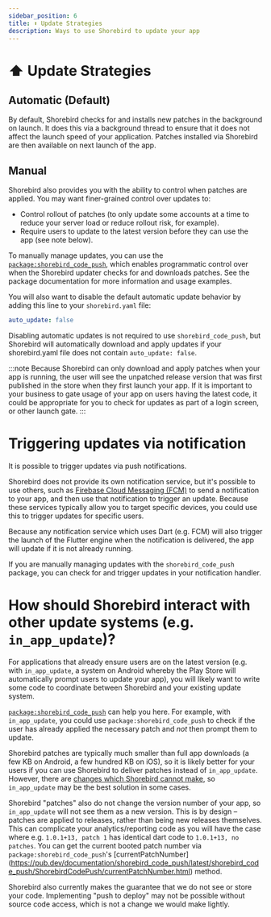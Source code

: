 ```yaml
---
sidebar_position: 6
title: ⬆️ Update Strategies
description: Ways to use Shorebird to update your app
---
```


# ⬆️ Update Strategies

## Automatic (Default)

By default, Shorebird checks for and installs new patches in the background on
launch. It does this via a background thread to ensure that it does not affect
the launch speed of your application. Patches installed via Shorebird are then
available on next launch of the app.

## Manual

Shorebird also provides you with the ability to control when patches are
applied. You may want finer-grained control over updates to:

- Control rollout of patches (to only update some accounts at a time to reduce
  your server load or reduce rollout risk, for example).
- Require users to update to the latest version before they can use the app (see
  note below).

To manually manage updates, you can use the
[`package:shorebird_code_push`](https://pub.dev/packages/shorebird_code_push),
which enables programmatic control over when the Shorebird updater checks for
and downloads patches. See the package documentation for more information and
usage examples.

You will also want to disable the default automatic update behavior by adding
this line to your `shorebird.yaml` file:

```yaml
auto_update: false
```

Disabling automatic updates is not required to use `shorebird_code_push`, but
Shorebird will automatically download and apply updates if your shorebird.yaml
file does not contain `auto_update: false`.

:::note
Because Shorebird can only download and apply patches when your app is
running, the user will see the unpatched release version that was first
published in the store when they first launch your app. If it is important to
your business to gate usage of your app on users having the latest code, it
could be appropriate for you to check for updates as part of a login screen, or
other launch gate.
:::

# Triggering updates via notification

It is possible to trigger updates via push notifications.

Shorebird does not provide its own notification service, but it's possible to
use others, such as [Firebase Cloud Messaging
(FCM)](https://firebase.google.com/docs/cloud-messaging) to send a notification
to your app, and then use that notification to trigger an update. Because these
services typically allow you to target specific devices, you could use this to
trigger updates for specific users.

Because any notification service which uses Dart (e.g. FCM) will also trigger
the launch of the Flutter engine when the notification is delivered, the app
will update if it is not already running.

If you are manually managing updates with the `shorebird_code_push` package, you
can check for and trigger updates in your notification handler.

# How should Shorebird interact with other update systems (e.g. `in_app_update`)?

For applications that already ensure users are on the latest version (e.g. with
`in_app_update`, a system on Android whereby the Play Store will automatically
prompt users to update your app), you will likely want to write some code to
coordinate between Shorebird and your existing update system.

[`package:shorebird_code_push`](https://pub.dev/packages/shorebird_code_push)
can help you here. For example, with `in_app_update`, you could use
`package:shorebird_code_push` to check if the user has already applied the
necessary patch and _not_ then prompt them to update.

Shorebird patches are typically much smaller than full app downloads (a few KB
on Android, a few hundred KB on iOS), so it is likely better for your users if
you can use Shorebird to deliver patches instead of `in_app_update`. However,
there are [changes which Shorebird cannot make](concepts#what-types-of-changes-can-be-included-in-a-patch), so
`in_app_update` may be the best solution in some cases.

Shorebird "patches" also do not change the version number of your app, so
`in_app_update` will not see them as a new version. This is by design – patches
are applied to releases, rather than being new releases themselves. This can
complicate your analytics/reporting code as you will have the case where e.g.
`1.0.1+13, patch 1` has identical dart code to `1.0.1+13, no patches`. You can
get the current booted patch number via `package:shorebird_code_push`'s
[currentPatchNumber]
(https://pub.dev/documentation/shorebird_code_push/latest/shorebird_code_push/ShorebirdCodePush/currentPatchNumber.html)
method.

Shorebird also currently makes the guarantee that we do not see or store your
code. Implementing "push to deploy" may not be possible without source code
access, which is not a change we would make lightly.

